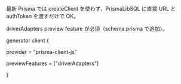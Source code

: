 最新 Prisma では createClient を使わず、PrismaLibSQL に直接 URL と authToken を渡すだけで OK。

driverAdapters preview feature が必須（schema.prisma で追加）。

generator client {

provider = "prisma-client-js"

previewFeatures = ["driverAdapters"]

}
